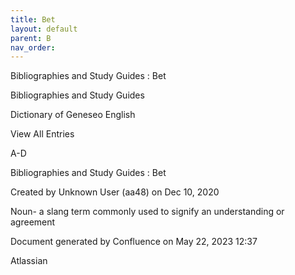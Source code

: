 ```yaml
---
title: Bet
layout: default
parent: B
nav_order:
---
```


Bibliographies and Study Guides : Bet

Bibliographies and Study Guides

Dictionary of Geneseo English

View All Entries

A-D

Bibliographies and Study Guides : Bet

Created by  Unknown User (aa48) on Dec 10, 2020

Noun- a slang term commonly used to signify an understanding or agreement

Document generated by Confluence on May 22, 2023 12:37

Atlassian
